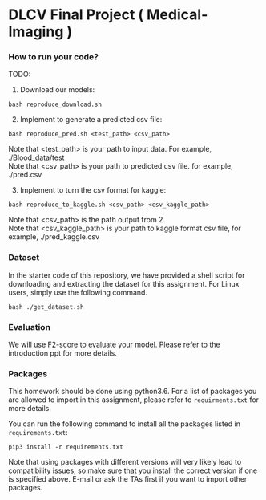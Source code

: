 # DLCV Final Project ( Medical-Imaging )

### How to run your code?
TODO: 
1. Download our models:  
```
bash reproduce_download.sh
```

2. Implement to generate a predicted csv file:  
```
bash reproduce_pred.sh <test_path> <csv_path>   
```
Note that <test_path> is your path to input data. For example, ./Blood_data/test  
Note that <csv_path> is your path to predicted csv file. for example, ./pred.csv  

3. Implement to turn the csv format for kaggle:  
```
bash reproduce_to_kaggle.sh <csv_path> <csv_kaggle_path>  
```
Note that <csv_path> is the path output from 2.  
Note that <csv_kaggle_path> is your path to kaggle format csv file, for example, ./pred_kaggle.csv  

### Dataset
In the starter code of this repository, we have provided a shell script for downloading and extracting the dataset for this assignment. For Linux users, simply use the following command.

    bash ./get_dataset.sh

### Evaluation
We will use F2-score to evaluate your model. Please refer to the introduction ppt for more details.

### Packages
This homework should be done using python3.6. For a list of packages you are allowed to import in this assignment, please refer to `requirments.txt` for more details.

You can run the following command to install all the packages listed in `requirements.txt`:

    pip3 install -r requirements.txt

Note that using packages with different versions will very likely lead to compatibility issues, so make sure that you install the correct version if one is specified above. E-mail or ask the TAs first if you want to import other packages.
